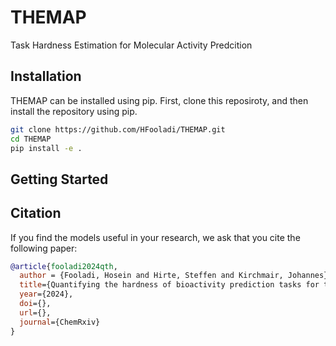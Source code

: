 # THEMAP
Task Hardness Estimation for Molecular Activity Predcition


## Installation
THEMAP can be installed using pip. First, clone this reposiroty, and then install the repository using pip.

```bash
git clone https://github.com/HFooladi/THEMAP.git
cd THEMAP 
pip install -e .
```

## Getting Started

## Citation <a name="citation"></a>
If you find the models useful in your research, we ask that you cite the following paper:
```bibtex
@article{fooladi2024qth,
  author = {Fooladi, Hosein and Hirte, Steffen and Kirchmair, Johannes},
  title={Quantifying the hardness of bioactivity prediction tasks for transfer learning},
  year={2024},
  doi={},
  url={},
  journal={ChemRxiv}
}
```
